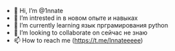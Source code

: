 - 👋 Hi, I’m @1nnate
- 👀 I’m intrested in в новом опыте и навыках 
- 🌱 I’m currently learning язык прграмирования python
- 💞️ I’m looking to collaborate on сейчас не знаю
- 📫 How to reach me (https://t.me/Innateeeee)

<!---
1nnate/1nnate is a ✨ special ✨ repository because its `README.md` (this file) appears on your GitHub profile.
You can click the Preview link to take a look at your changes.
--->
